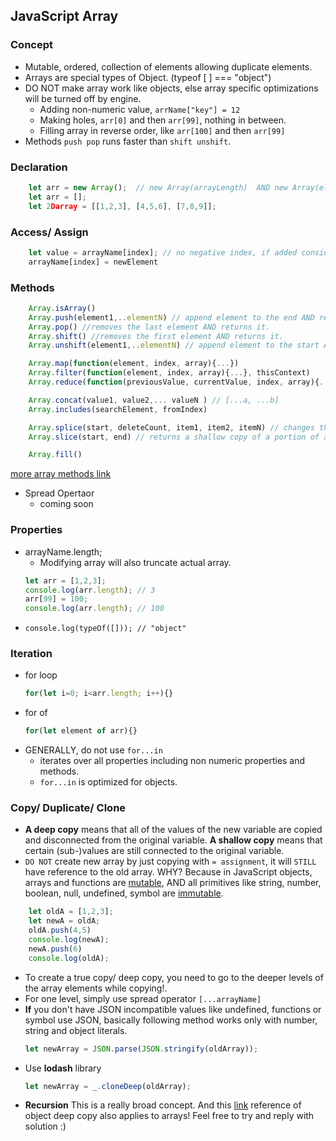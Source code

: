## JavaScript Array

### Concept
- Mutable, ordered, collection of elements allowing duplicate elements.
- Arrays are special types of Object. (typeof [ ] === "object") 
- DO NOT make array work like objects, else array specific optimizations will be turned off by engine.
    - Adding non-numeric value, `arrName["key"] = 12`
    - Making holes, `arr[0]` and then `arr[99]`, nothing in between.
    - Filling array in reverse order, like `arr[100]` and then `arr[99]`
- Methods `push pop` runs faster than `shift unshift`.

### Declaration
```javascript
    let arr = new Array();  // new Array(arrayLength)  AND new Array(element0, element1, /* ... ,*/ elementN)
    let arr = [];
    let 2Darray = [[1,2,3], [4,5,6], [7,8,9]];
```

### Access/ Assign
```javascript
    let value = arrayName[index]; // no negative index, if added consider as non-numeric key value pair! Other than positive integers keys, all other keys will be added as non-iterable for..of iteration
    arrayName[index] = newElement
```

### Methods
```javascript
    Array.isArray()
    Array.push(element1,..elementN) // append element to the end AND returns the array length
    Array.pop() //removes the last element AND returns it.
    Array.shift() //removes the first element AND returns it.
    Array.unshift(element1,..elementN) // append element to the start AND returns the array length

    Array.map(function(element, index, array){...})
    Array.filter(function(element, index, array){...}, thisContext)
    Array.reduce(function(previousValue, currentValue, index, array){...}, initialValue)

    Array.concat(value1, value2,... valueN ) // [...a, ...b]
    Array.includes(searchElement, fromIndex)

    Array.splice(start, deleteCount, item1, item2, itemN) // changes the contents of an array by removing or replacing existing elements and/or adding new elements
    Array.slice(start, end) // returns a shallow copy of a portion of an array

    Array.fill()
```

[ more array methods link](https://developer.mozilla.org/en-US/docs/Web/JavaScript/Reference/Global_Objects/Array#instance_methods) 
  
- Spread Opertaor
    - coming soon

### Properties
- arrayName.length;
    - Modifying array will also truncate actual array.
    ```javascript
    let arr = [1,2,3];
    console.log(arr.length); // 3
    arr[99] = 100;
    console.log(arr.length); // 100
    ```
- ```console.log(typeOf([])); // "object"```

### Iteration
- for loop
    ```javascript
    for(let i=0; i<arr.length; i++){}
    ```
- for of
    ```javascript
    for(let element of arr){}
    ```
- GENERALLY, do not use `for...in`
    - iterates over all properties including non numeric properties and methods.
    - `for...in` is optimized for objects.

### Copy/ Duplicate/ Clone
- **A deep copy** means that all of the values of the new variable are copied and disconnected from the original variable. **A shallow copy** means that certain (sub-)values are still connected to the original variable.
- `DO NOT` create new array by just copying with `= assignment`, it will `STILL` have reference to the old array. WHY? Because in JavaScript objects, arrays and functions are [mutable](https://www.digitalocean.com/community/tutorials/js-mutability), AND all primitives like string, number, boolean, null, undefined, symbol are [immutable](https://www.digitalocean.com/community/tutorials/js-mutability).
```javascript
    let oldA = [1,2,3];
    let newA = oldA;
    oldA.push(4,5)
    console.log(newA);
    newA.push(6)
    console.log(oldA);
```
- To create a true copy/ deep copy, you need to go to the deeper levels of the array elements while copying!. 
- For one level, simply use spread operator `[...arrayName]`
- **If** you don't have JSON incompatible values like undefined, functions or symbol use JSON, basically following method works only with number, string and object literals.
    ```javascript
    let newArray = JSON.parse(JSON.stringify(oldArray));
    ```
- Use **lodash** library
    ```javascript
    let newArray = _.cloneDeep(oldArray);
    ```
- **Recursion** This is a really broad concept. And this [link](https://stackoverflow.com/questions/122102/what-is-the-most-efficient-way-to-deep-clone-an-object-in-javascript)  reference of object deep copy also applies to arrays! Feel free to try and reply with solution :)
